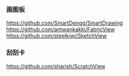 ###  画图板  

https://github.com/SmartDengg/SmartDrawing  
https://github.com/antwankakki/FabricView  
https://github.com/steelkiwi/SketchView  

### 刮刮卡   
https://github.com/sharish/ScratchView  
